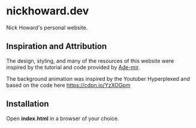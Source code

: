 # nickhoward.dev


Nick Howard's personal website.


## Inspiration and Attribution

The design, styling, and many of the resources of this website were inspired by the tutorial and code provided by [Ade-mir](https://github.com/Ade-mir/). 

The background animation was inspired by the Youtuber Hyperplexed and based on the code here https://cdpn.io/YzXOGpm

## Installation

Open **index.html** in a browser of your choice.
